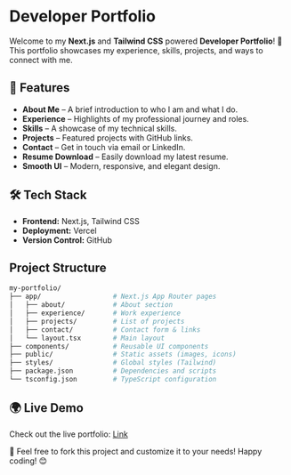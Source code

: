 # Developer Portfolio

Welcome to my **Next.js** and **Tailwind CSS** powered **Developer Portfolio**! 🚀 This portfolio showcases my experience, skills, projects, and ways to connect with me.

## 🌟 Features

- **About Me** – A brief introduction to who I am and what I do.
- **Experience** – Highlights of my professional journey and roles.
- **Skills** – A showcase of my technical skills.
- **Projects** – Featured projects with GitHub links.
- **Contact** – Get in touch via email or LinkedIn.
- **Resume Download** – Easily download my latest resume.
- **Smooth UI** – Modern, responsive, and elegant design.

## 🛠 Tech Stack

- **Frontend:** Next.js, Tailwind CSS
- **Deployment:** Vercel
- **Version Control:** GitHub

## Project Structure

```bash
my-portfolio/
├── app/                  # Next.js App Router pages
│   ├── about/            # About section
│   ├── experience/       # Work experience
│   ├── projects/         # List of projects
│   ├── contact/          # Contact form & links
│   └── layout.tsx        # Main layout
├── components/           # Reusable UI components
├── public/               # Static assets (images, icons)
├── styles/               # Global styles (Tailwind)
├── package.json          # Dependencies and scripts
└── tsconfig.json         # TypeScript configuration
```

## 🌍 Live Demo

Check out the live portfolio: [Link](https://rahulreddyp.vercel.app)

📌 Feel free to fork this project and customize it to your needs! Happy coding! 😊
